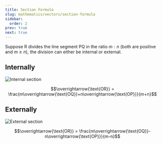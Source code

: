 ```yaml
---
title: Section Formula
slug: mathematics/vectors/section-formula
sidebar:
  order: 2
prev: true
next: true
---
```


Suppose $\text{R}$ divides the line segment $\text{PQ}$ in the ratio $m:n$ (both
are positive and $m \ge n$), the division can either be internal or external.

## Internally

![Internal section](/mathematics/vectors/internal-section.jpg)

```math
\overrightarrow{\text{OR}} = \frac{m\overrightarrow{\text{OQ}}+n\overrightarrow{\text{OP}}}{m+n}
```

## Externally

![External section](/mathematics/vectors/external-section.jpg)

```math
\overrightarrow{\text{OR}} = \frac{m\overrightarrow{\text{OQ}}-n\overrightarrow{\text{OP}}}{m-n}
```
